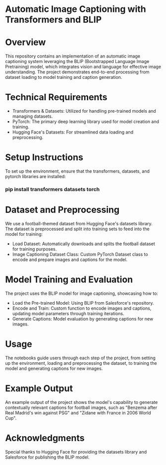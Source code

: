 # Automatic Image Captioning with Transformers and BLIP

# Overview

This repository contains an implementation of an automatic image captioning system leveraging the BLIP (Bootstrapped Language Image Pretraining) model, which integrates vision and language for effective image understanding. The project demonstrates end-to-end processing from dataset loading to model training and caption generation.

# Technical Requirements

* Transformers & Datasets: Utilized for handling pre-trained models and managing datasets.
* PyTorch: The primary deep learning library used for model creation and training.
* Hugging Face's Datasets: For streamlined data loading and preprocessing.
  
# Setup Instructions
To set up the environment, ensure that the transformers, datasets, and pytorch libraries are installed:

### pip install transformers datasets torch

# Dataset and Preprocessing
We use a football-themed dataset from Hugging Face's datasets library. The dataset is preprocessed and split into training sets to feed into the model for training:

* Load Dataset: Automatically downloads and splits the football dataset for training purposes.
* Image Captioning Dataset Class: Custom PyTorch Dataset class to encode and prepare images and captions for the model.
  
# Model Training and Evaluation
The project uses the BLIP model for image captioning, showcasing how to:

* Load the Pre-trained Model: Using BLIP from Salesforce's repository.
* Encode and Train: Custom function to encode images and captions, updating model parameters through training iterations.
* Generate Captions: Model evaluation by generating captions for new images.

# Usage
The notebooks guide users through each step of the project, from setting up the environment, loading and preprocessing the dataset, to training the model and generating captions for new images.

# Example Output
An example output of the project shows the model's capability to generate contextually relevant captions for football images, such as "Benzema after Real Madrid's win against PSG" and "Zidane with France in 2006 World Cup".

# Acknowledgments
Special thanks to Hugging Face for providing the datasets library and Salesforce for publishing the BLIP model.
